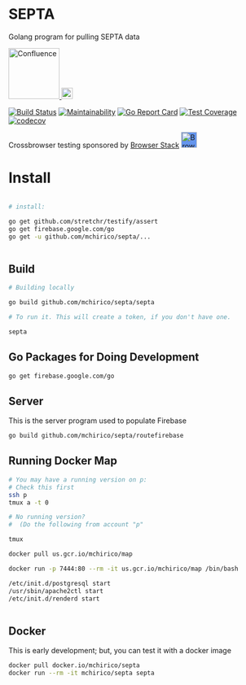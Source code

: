 # SEPTA
Golang program for pulling SEPTA data

<a href="https://confluence.aipiggybot.io">
<img alt="Confluence" src="https://storage.googleapis.com/montco-stats/confluence.png"  width="100px">
</a>

<a href="https://jira.aipiggybot.io/projects/SEPT/issues/SEPT-5?filter=allopenissues">
<img alt="Confluence" src="https://storage.googleapis.com/montco-stats/jira.png"  width="22px">
</a>



[![Build Status](https://travis-ci.org/mchirico/septa.svg?branch=develop)](https://travis-ci.org/mchirico/septa)
[![Maintainability](https://api.codeclimate.com/v1/badges/0282611068630ef5e232/maintainability)](https://codeclimate.com/github/mchirico/septa/maintainability)
[![Go Report Card](https://goreportcard.com/badge/github.com/mchirico/septa)](https://goreportcard.com/report/github.com/mchirico/septa)
[![Test Coverage](https://api.codeclimate.com/v1/badges/0282611068630ef5e232/test_coverage)](https://codeclimate.com/github/mchirico/septa/test_coverage)
[![codecov](https://codecov.io/gh/mchirico/septa/branch/develop/graph/badge.svg)](https://codecov.io/gh/mchirico/septa)


Crossbrowser testing sponsored by [Browser Stack](https://www.browserstack.com)
[<img src="https://camo.githubusercontent.com/a7b268f2785656ab3ca7b1cbb1633ee5affceb8f/68747470733a2f2f64677a6f7139623561736a67312e636c6f756466726f6e742e6e65742f70726f64756374696f6e2f696d616765732f6c61796f75742f6c6f676f2d6865616465722e706e67" alt="Browser Stack" height="31px" style="background: cornflowerblue;">](https://www.browserstack.com)



# Install
```bash

# install:

go get github.com/stretchr/testify/assert
go get firebase.google.com/go
go get -u github.com/mchirico/septa/...



```


## Build
```bash
# Building locally

go build github.com/mchirico/septa/septa

# To run it. This will create a token, if you don't have one.

septa

```

## Go Packages for Doing Development
```bash
go get firebase.google.com/go

```

## Server

This is the server program used to populate Firebase

```bash
go build github.com/mchirico/septa/routefirebase

```


## Running Docker Map 

```bash
# You may have a running version on p:
# Check this first
ssh p
tmux a -t 0

# No running version?
#  (Do the following from account "p"

tmux

docker pull us.gcr.io/mchirico/map

docker run -p 7444:80 --rm -it us.gcr.io/mchirico/map /bin/bash

/etc/init.d/postgresql start
/usr/sbin/apache2ctl start
/etc/init.d/renderd start



```



## Docker
This is early development; but, you can test it with a docker image

```bash
docker pull docker.io/mchirico/septa
docker run --rm -it mchirico/septa septa

```

